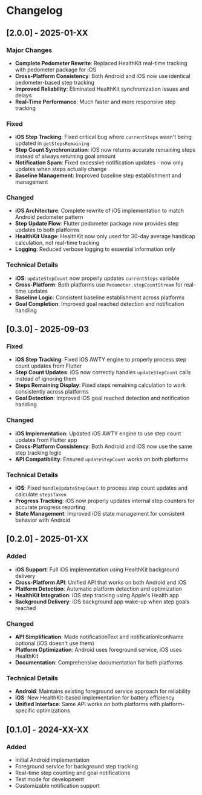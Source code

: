 # Changelog

## [2.0.0] - 2025-01-XX

### Major Changes
- **Complete Pedometer Rewrite**: Replaced HealthKit real-time tracking with pedometer package for iOS
- **Cross-Platform Consistency**: Both Android and iOS now use identical pedometer-based step tracking
- **Improved Reliability**: Eliminated HealthKit synchronization issues and delays
- **Real-Time Performance**: Much faster and more responsive step tracking

### Fixed
- **iOS Step Tracking**: Fixed critical bug where `currentSteps` wasn't being updated in `getStepsRemaining`
- **Step Count Synchronization**: iOS now returns accurate remaining steps instead of always returning goal amount
- **Notification Spam**: Fixed excessive notification updates - now only updates when steps actually change
- **Baseline Management**: Improved baseline step establishment and management

### Changed
- **iOS Architecture**: Complete rewrite of iOS implementation to match Android pedometer pattern
- **Step Update Flow**: Flutter pedometer package now provides step updates to both platforms
- **HealthKit Usage**: HealthKit now only used for 30-day average handicap calculation, not real-time tracking
- **Logging**: Reduced verbose logging to essential information only

### Technical Details
- **iOS**: `updateStepCount` now properly updates `currentSteps` variable
- **Cross-Platform**: Both platforms use `Pedometer.stepCountStream` for real-time updates
- **Baseline Logic**: Consistent baseline establishment across platforms
- **Goal Completion**: Improved goal reached detection and notification handling

## [0.3.0] - 2025-09-03

### Fixed
- **iOS Step Tracking**: Fixed iOS AWTY engine to properly process step count updates from Flutter
- **Step Count Updates**: iOS now correctly handles `updateStepCount` calls instead of ignoring them
- **Steps Remaining Display**: Fixed steps remaining calculation to work consistently across platforms
- **Goal Detection**: Improved iOS goal reached detection and notification handling

### Changed
- **iOS Implementation**: Updated iOS AWTY engine to use step count updates from Flutter app
- **Cross-Platform Consistency**: Both Android and iOS now use the same step tracking logic
- **API Compatibility**: Ensured `updateStepCount` works on both platforms

### Technical Details
- **iOS**: Fixed `handleUpdateStepCount` to process step count updates and calculate `stepsTaken`
- **Progress Tracking**: iOS now properly updates internal step counters for accurate progress reporting
- **State Management**: Improved iOS state management for consistent behavior with Android

## [0.2.0] - 2025-01-XX

### Added
- **iOS Support**: Full iOS implementation using HealthKit background delivery
- **Cross-Platform API**: Unified API that works on both Android and iOS
- **Platform Detection**: Automatic platform detection and optimization
- **HealthKit Integration**: iOS step tracking using Apple's Health app
- **Background Delivery**: iOS background app wake-up when step goals reached

### Changed
- **API Simplification**: Made notificationText and notificationIconName optional (iOS doesn't use them)
- **Platform Optimization**: Android uses foreground service, iOS uses HealthKit
- **Documentation**: Comprehensive documentation for both platforms

### Technical Details
- **Android**: Maintains existing foreground service approach for reliability
- **iOS**: New HealthKit-based implementation for battery efficiency
- **Unified Interface**: Same API works on both platforms with platform-specific optimizations

## [0.1.0] - 2024-XX-XX

### Added
- Initial Android implementation
- Foreground service for background step tracking
- Real-time step counting and goal notifications
- Test mode for development
- Customizable notification support
